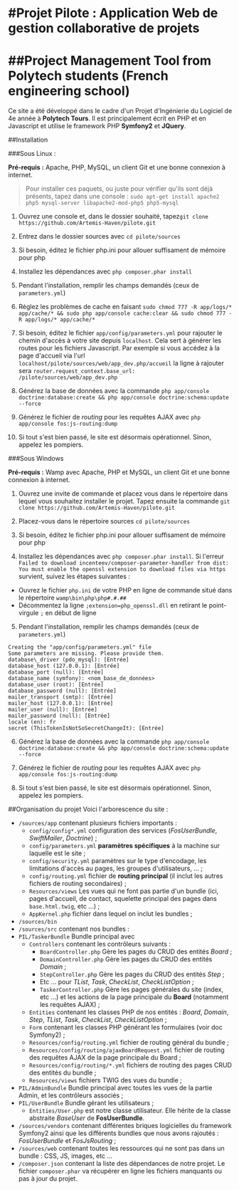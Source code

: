 #Projet Pilote : Application Web de gestion collaborative de projets
======
##Project Management Tool from Polytech students (French engineering school)
======
Ce site a été développé dans le cadre d'un Projet d'Ingénierie  du Logiciel de 4e année à **Polytech Tours**.
Il est principalement écrit en PHP et en Javascript et utilise le framework PHP **Symfony2** et **JQuery**.

##Installation

###Sous Linux :

**Pré-requis :**  Apache, PHP, MySQL, un client Git et une bonne connexion à internet.

> Pour installer ces paquets, ou juste pour vérifier qu'ils sont déjà présents, tapez dans une console : `sudo apt-get install apache2 php5 mysql-server libapache2-mod-php5 php5-mysql`

1. Ouvrez une console et, dans le dossier souhaité, tapez`git clone https://github.com/Artemis-Haven/pilote.git`

2. Entrez dans le dossier sources avec `cd pilote/sources`

3. Si besoin, éditez le fichier php.ini pour allouer suffisament de mémoire pour php

4. Installez les dépendances avec `php composer.phar install`

5. Pendant l'installation, remplir les champs demandés (ceux de `parameters.yml`)

6. Réglez les problèmes de cache en faisant `sudo chmod 777 -R app/logs/* app/cache/* && sudo php app/console cache:clear && sudo chmod 777 -R app/logs/* app/cache/*`

7. Si besoin, éditez le fichier `app/config/parameters.yml` pour rajouter le chemin d'accès à votre site depuis `localhost`. Cela sert à générer les routes pour les fichiers Javascript.
Par exemple si vous accédez à la page d'accueil via l'url `localhost/pilote/sources/web/app_dev.php/accueil`
la ligne à rajouter sera `router.request_context.base_url: /pilote/sources/web/app_dev.php` 

8. Générez la base de données avec la commande `php app/console doctrine:database:create && php app/console doctrine:schema:update --force`

9. Générez le fichier de *routing* pour les requêtes AJAX avec `php app/console fos:js-routing:dump`

10. Si tout s'est bien passé, le site est désormais opérationnel. Sinon, appelez les pompiers.

###Sous Windows

**Pré-requis :**  Wamp avec Apache, PHP et MySQL, un client Git et une bonne connexion à internet.

1. Ouvrez une invite de commande et placez vous dans le répertoire dans lequel vous souhaitez installer le projet. Tapez ensuite la commande `git clone https://github.com/Artemis-Haven/pilote.git`

2. Placez-vous dans le répertoire sources `cd pilote/sources`

3. Si besoin, éditez le fichier php.ini pour allouer suffisament de mémoire pour php

4. Installez les dépendances avec `php composer.phar install`. Si l'erreur `Failed to download incenteev/composer-parameter-handler from dist: You must enable the openssl extension to download files via https` survient, suivez les étapes suivantes :
- Ouvrez le fichier `php.ini` de votre PHP en ligne de commande situé dans le répertoire `wamp\bin\php\php#.#.##`
- Décommentez la ligne `;extension=php_openssl.dll` en retirant le point-virgule `;` en début de ligne

5. Pendant l'installation, remplir les champs demandés (ceux de `parameters.yml`)
```
Creating the "app/config/parameters.yml" file
Some parameters are missing. Please provide them.
database\_driver (pdo_mysql): [Entrée]
database_host (127.0.0.1): [Entrée]
database_port (null): [Entrée]
database_name (symfony): <nom_base_de_données>
database_user (root): [Entrée]
database_password (null): [Entrée]
mailer_transport (smtp): [Entrée]
mailer_host (127.0.0.1): [Entrée]
mailer_user (null): [Entrée]
mailer_password (null): [Entrée]
locale (en): fr
secret (ThisTokenIsNotSoSecretChangeIt): [Entrée]
```

6. Générez la base de données avec la commande `php app/console doctrine:database:create && php app/console doctrine:schema:update --force`

7. Générez le fichier de *routing* pour les requêtes AJAX avec `php app/console fos:js-routing:dump`

8. Si tout s'est bien passé, le site est désormais opérationnel. Sinon, appelez les pompiers.

##Organisation du projet
Voici l'arborescence du site :

* `/sources/app` contenant plusieurs fichiers importants :
  * `config/config*.yml` configuration des services (*FosUserBundle*, *SwiftMailer*, *Doctrine*) ;
  * `config/parameters.yml` **paramètres spécifiques** à la machine sur laquelle est le site ;
  * `config/security.yml` paramètres sur le type d'encodage, les limitations d'accès au pages, les groupes d'utilisateurs, ... ;
  * `config/routing.yml` fichier de **routing principal** (il inclut les autres fichiers de routing secondaires) ;
  * `Resources/views` Les vues qui ne font pas partie d'un bundle (ici, pages d'accueil, de contact, squelette principal des pages dans `base.html.twig`, etc ...) ;
  * `AppKernel.php` fichier dans lequel on inclut les bundles ;
* `/sources/bin`
* `/sources/src` contenant nos bundles :
 * `PIL/TaskerBundle` Bundle principal avec
   * `Controllers` contenant les contrôleurs suivants :
     * `BoardController.php` Gère les pages du CRUD des entités *Board* ;
     * `DomainController.php` Gère les pages du CRUD des entités *Domain* ;
     * `StepController.php` Gère les pages du CRUD des entités *Step* ;
     * Etc ... pour *TList*, *Task*, *CheckList*, *CheckListOption* ;
     * `TaskerController.php` Gère les pages générales du site (index, etc ...) et les actions de la page principale du **Board** (notamment les requêtes AJAX) ;
   * `Entities` contenant les classes PHP de nos entités : *Board*, *Domain*, *Step*, *TList*, *Task*, *CheckList*, *CheckListOption* ;
   * `Form` contenant les classes PHP générant les formulaires (voir doc Symfony2) ;
   * `Resources/config/routing.yml` fichier de routing général du bundle ;
   * `Resources/config/routing/ajaxBoardRequest.yml` fichier de routing des requêtes AJAX de la page principale du Board ;
   * `Resources/config/routing/*.yml` fichiers de routing des pages CRUD des entités du bundle ;
   * `Resources/views` fichiers TWIG des vues du bundle ;
 * `PIL/AdminBundle` Bundle principal avec toutes les vues de la partie Admin, et les contrôleurs associés ;
 * `PIL/UserBundle` Bundle gérant les utilisateurs ;
   * `Entities/User.php` est notre classe utilisateur. Elle hérite de la classe abstraite *BaseUser* de **FosUserBundle**.
* `/sources/vendors` contenant différentes briques logicielles du framework Symfony2 ainsi que les différents bundles que nous avons rajoutés : *FosUserBundle* et *FosJsRouting* ;
* `/sources/web` contenant toutes les ressources qui ne sont pas dans un bundle : CSS, JS, images, etc ...
* `/composer.json` contenant la liste des dépendances de notre projet. Le fichier `composer.phar` va récupérer en ligne les fichiers manquants ou pas à jour du projet.
